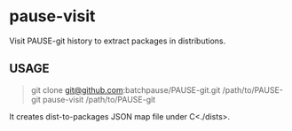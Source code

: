 # pause-visit

Visit PAUSE-git history to extract packages in distributions.

## USAGE

  > git clone git@github.com:batchpause/PAUSE-git.git /path/to/PAUSE-git
  > pause-visit /path/to/PAUSE-git

It creates dist-to-packages JSON map file under C<./dists>.




  